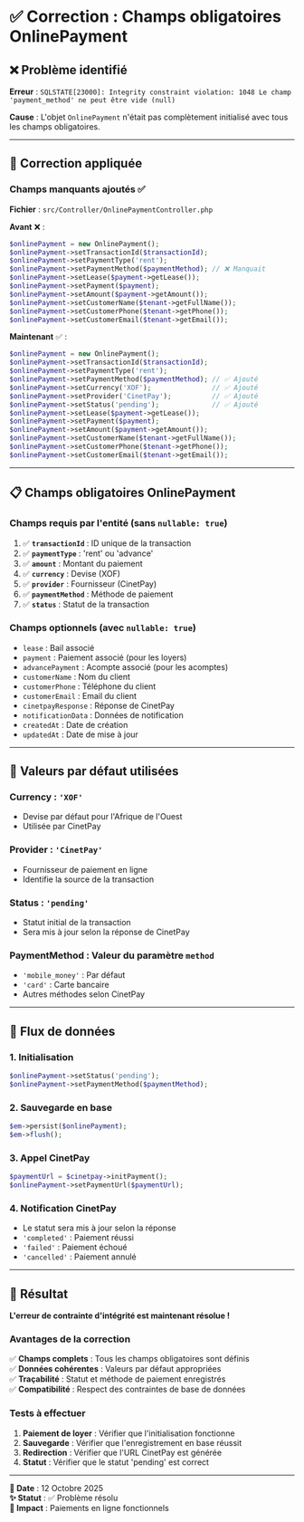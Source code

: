 # ✅ Correction : Champs obligatoires OnlinePayment

## ❌ Problème identifié

**Erreur** : `SQLSTATE[23000]: Integrity constraint violation: 1048 Le champ 'payment_method' ne peut être vide (null)`

**Cause** : L'objet `OnlinePayment` n'était pas complètement initialisé avec tous les champs obligatoires.

---

## 🔧 Correction appliquée

### **Champs manquants ajoutés** ✅

**Fichier** : `src/Controller/OnlinePaymentController.php`

**Avant** ❌ :
```php
$onlinePayment = new OnlinePayment();
$onlinePayment->setTransactionId($transactionId);
$onlinePayment->setPaymentType('rent');
$onlinePayment->setPaymentMethod($paymentMethod); // ❌ Manquait
$onlinePayment->setLease($payment->getLease());
$onlinePayment->setPayment($payment);
$onlinePayment->setAmount($payment->getAmount());
$onlinePayment->setCustomerName($tenant->getFullName());
$onlinePayment->setCustomerPhone($tenant->getPhone());
$onlinePayment->setCustomerEmail($tenant->getEmail());
```

**Maintenant** ✅ :
```php
$onlinePayment = new OnlinePayment();
$onlinePayment->setTransactionId($transactionId);
$onlinePayment->setPaymentType('rent');
$onlinePayment->setPaymentMethod($paymentMethod); // ✅ Ajouté
$onlinePayment->setCurrency('XOF');               // ✅ Ajouté
$onlinePayment->setProvider('CinetPay');          // ✅ Ajouté
$onlinePayment->setStatus('pending');             // ✅ Ajouté
$onlinePayment->setLease($payment->getLease());
$onlinePayment->setPayment($payment);
$onlinePayment->setAmount($payment->getAmount());
$onlinePayment->setCustomerName($tenant->getFullName());
$onlinePayment->setCustomerPhone($tenant->getPhone());
$onlinePayment->setCustomerEmail($tenant->getEmail());
```

---

## 📋 Champs obligatoires OnlinePayment

### **Champs requis par l'entité** (sans `nullable: true`)

1. ✅ **`transactionId`** : ID unique de la transaction
2. ✅ **`paymentType`** : 'rent' ou 'advance'
3. ✅ **`amount`** : Montant du paiement
4. ✅ **`currency`** : Devise (XOF)
5. ✅ **`provider`** : Fournisseur (CinetPay)
6. ✅ **`paymentMethod`** : Méthode de paiement
7. ✅ **`status`** : Statut de la transaction

### **Champs optionnels** (avec `nullable: true`)

- `lease` : Bail associé
- `payment` : Paiement associé (pour les loyers)
- `advancePayment` : Acompte associé (pour les acomptes)
- `customerName` : Nom du client
- `customerPhone` : Téléphone du client
- `customerEmail` : Email du client
- `cinetpayResponse` : Réponse de CinetPay
- `notificationData` : Données de notification
- `createdAt` : Date de création
- `updatedAt` : Date de mise à jour

---

## 🎯 Valeurs par défaut utilisées

### **Currency** : `'XOF'`
- Devise par défaut pour l'Afrique de l'Ouest
- Utilisée par CinetPay

### **Provider** : `'CinetPay'`
- Fournisseur de paiement en ligne
- Identifie la source de la transaction

### **Status** : `'pending'`
- Statut initial de la transaction
- Sera mis à jour selon la réponse de CinetPay

### **PaymentMethod** : Valeur du paramètre `method`
- `'mobile_money'` : Par défaut
- `'card'` : Carte bancaire
- Autres méthodes selon CinetPay

---

## 🔄 Flux de données

### **1. Initialisation**
```php
$onlinePayment->setStatus('pending');
$onlinePayment->setPaymentMethod($paymentMethod);
```

### **2. Sauvegarde en base**
```php
$em->persist($onlinePayment);
$em->flush();
```

### **3. Appel CinetPay**
```php
$paymentUrl = $cinetpay->initPayment();
$onlinePayment->setPaymentUrl($paymentUrl);
```

### **4. Notification CinetPay**
- Le statut sera mis à jour selon la réponse
- `'completed'` : Paiement réussi
- `'failed'` : Paiement échoué
- `'cancelled'` : Paiement annulé

---

## 🎊 Résultat

**L'erreur de contrainte d'intégrité est maintenant résolue !**

### Avantages de la correction

✅ **Champs complets** : Tous les champs obligatoires sont définis  
✅ **Données cohérentes** : Valeurs par défaut appropriées  
✅ **Traçabilité** : Statut et méthode de paiement enregistrés  
✅ **Compatibilité** : Respect des contraintes de base de données  

### Tests à effectuer

1. **Paiement de loyer** : Vérifier que l'initialisation fonctionne
2. **Sauvegarde** : Vérifier que l'enregistrement en base réussit
3. **Redirection** : Vérifier que l'URL CinetPay est générée
4. **Statut** : Vérifier que le statut 'pending' est correct

---

**📅 Date** : 12 Octobre 2025  
**✨ Statut** : ✅ Problème résolu  
**🎯 Impact** : Paiements en ligne fonctionnels
